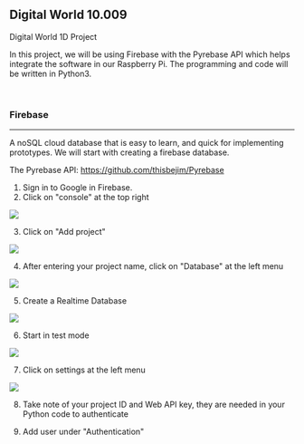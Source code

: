 ## Digital World 10.009
 Digital World 1D Project
 
 In this project, we will be using Firebase with the Pyrebase API which helps integrate the software in our Raspberry Pi. The programming and code will be written in Python3.
 
 <br/>
 
 ### Firebase
 ---
 A noSQL cloud database that is easy to learn, and quick for implementing prototypes.
 We will start with creating a firebase database.
 
 The Pyrebase API: https://github.com/thisbejim/Pyrebase
 
1. Sign in to Google in Firebase.
2. Click on "console" at the top right

![](https://i.imgur.com/o1z2GAV.png)

3. Click on "Add project"

![](https://i.imgur.com/y35plBz.png)

4. After entering your project name, click on "Database" at the left menu

![](https://i.imgur.com/f7epLPf.png)

5. Create a Realtime Database

![](https://i.imgur.com/NDN02Js.png)

6. Start in test mode

![](https://i.imgur.com/1ohCFSF.png)

7. Click on settings at the left menu

![](https://i.imgur.com/40bULh2.png)

8. Take note of your project ID and Web API key, they are needed in your Python code to authenticate

9. Add user under "Authentication"